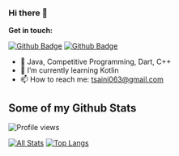 ### Hi there 👋

**Get in touch:**

[![Github Badge](https://img.shields.io/github/followers/TarunSaini063?style=social)](https://www.github.com/TarunSaini063/)
[![Github Badge](https://img.shields.io/badge/LinkedIn-0077B5?style=for-the-badge&logo=linkedin&logoColor=white)](https://www.linkedin.com/in/tarun-saini063)

- 🌱 Java, Competitive Programming, Dart, C++
- 🔭 I’m currently learning Kotlin
- 📫 How to reach me: tsaini063@gmail.com
<!--
**TarunSaini063/TarunSaini063** is a ✨ _special_ ✨ repository because its `README.md` (this file) appears on your GitHub profile.

Here are some ideas to get you started:

- 🔭 I’m currently working on ...
- 🌱 I’m currently learning ...
- 👯 I’m looking to collaborate on ...
- 🤔 I’m looking for help with ...
- 💬 Ask me about ...
- 📫 How to reach me: ...
- 😄 Pronouns: ...
- ⚡ Fun fact: ...
-->

## Some of my Github Stats

![Profile views](https://gpvc.arturio.dev/TarunSaini063)

[![All Stats](https://github-readme-stats.vercel.app/api?username=TarunSaini063&show_icons=true&include_all_commits=true&count_private=true&theme=flag-india&hide=contribs&count_private=true&include_all_commits=true)](https://github-readme-stats.vercel.app/api?username=TarunSaini063&show_icons=true&include_all_commits=true&count_private=true&theme=flag-india&hide=contribs&count_private=true&include_all_commits=true)
[![Top Langs](https://github-readme-stats.vercel.app/api/top-langs/?username=TarunSaini063&theme=flag-india&layout=compact&&langs_count=4&&hide=C,Ruby,JavaScript,Swift,PHP,Rust,css,html,python)](https://github-readme-stats.vercel.app/api/top-langs/?username=TarunSaini063&theme=flag-india&&&langs_count=6&&hide=css,html)
